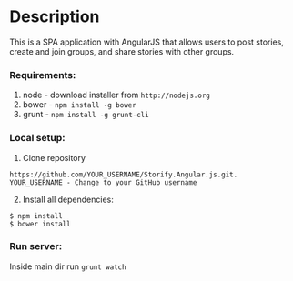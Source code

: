 # Description
This is a SPA application with AngularJS that allows users to post stories, create and join groups, and share stories with other groups.

### Requirements:
1. node - download installer from `http://nodejs.org`
2. bower - `npm install -g bower`
3. grunt - `npm install -g grunt-cli`

### Local setup:
1. Clone repository 
```
https://github.com/YOUR_USERNAME/Storify.Angular.js.git. 
YOUR_USERNAME - Change to your GitHub username
```
2. Install all dependencies:
```
$ npm install
$ bower install
```

### Run server:
Inside main dir run `grunt watch`
